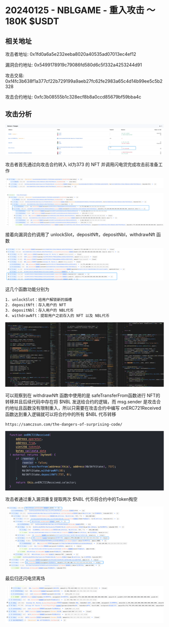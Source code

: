 # 20240125 - NBLGAME - 重入攻击 ～ 180K $USDT

## 相关地址

攻击者地址: 0x1fd0a6a5e232eeba8020a40535ad07013ec4ef12

漏洞合约地址: 0x5499178919c79086fd580d6c5f332a4253244d91

攻击交易: 0xf4fc3b638f1a377cf22b729199a9aeb27fc62fe2983a65c4d14b99ee5c5b2328

攻击合约地址: 0xfc3b08555b1c328ecf8b8a0ccd85679bf59bba4c

## 攻击分析

![image.png](../../img/1707029314727-79a4cacd-c252-4b64-b614-d7a52c5de9b4.png)

攻击者首先通过向攻击合约转入 id为373 的 NFT 并调用闪电贷完成攻击前准备工作

![img](../../img/1707029493110-b16798a2-99e6-4a20-aeda-39ba1d3d338a.png)

![img](../../img/1707029420098-549f0432-b1f6-473e-a50f-ef4ee68fe5ac.png)

接着向漏洞合约调用了 unlockSlot，depositNft，depositNbl，withdrawNft 函数

![img](../../img/1707029545788-73497346-03e4-4038-a047-5f53064f7088.png)

这几个函数功能分别为

```
1. unlockSlot：给用户解锁新的插槽
2. depositNft：存入用户的 NFT
3. depositNbl：存入用户的 NBL代币
4. withdrawNft：提取用户之前存入的 NFT 以及 NBL代币 
```

![img](../../img/1707029925243-1da946c4-e4aa-43ab-84a7-7d6d718f35a3.png)

可以观察到在 withdrawNft 函数中使用的是 safeTransferFrom函数进行 NFT的转移并且后续代码中存在将 $NBL 发送给合约的逻辑，而 msg.sender 是攻击合约地址且函数没有限制重入，所以只需要在攻击合约中编写 onERC721Received 函数达到重入逻辑就可以将合约中的所有 $NBL 代币转移

```solidity
https://samczsun.com/the-dangers-of-surprising-code/
```

![img](../../img/1707030345647-d5f0d305-6eae-4423-8daa-2ca99fc19373.png)

攻击者通过重入漏洞重复提取两次 $NBL 代币将合约中的Token掏空

![img](../../img/1707030555744-f07cca43-279c-4dd7-b197-b8d54841600d.png)

最后归还闪电贷离场

![img](../../img/1707030642541-ad39d875-fc94-420c-97d0-d88c9f545229.png)